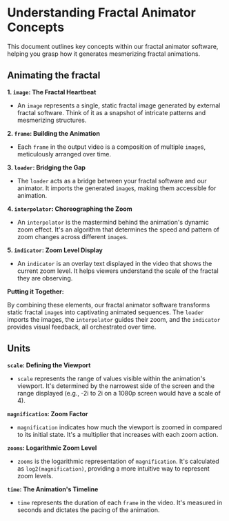 #  Understanding Fractal Animator Concepts

This document outlines key concepts within our fractal animator software, helping you grasp how it generates mesmerizing fractal animations.

## Animating the fractal

**1. `image`: The Fractal Heartbeat**

* An `image` represents a single, static fractal image generated by external fractal software. Think of it as a snapshot of intricate patterns and mesmerizing structures.

**2. `frame`: Building the Animation**

* Each `frame` in the output video is a composition of multiple `image`s, meticulously arranged over time.

**3. `loader`: Bridging the Gap**

* The `loader` acts as a bridge between your fractal software and our animator. It imports the generated `image`s, making them accessible for animation.

**4. `interpolator`: Choreographing the Zoom**

* An `interpolator` is the mastermind behind the animation's dynamic zoom effect. It's an algorithm that determines the speed and pattern of zoom changes across different `image`s.

**5. `indicator`: Zoom Level Display**

* An `indicator` is an overlay text displayed in the video that shows the current zoom level. It helps viewers understand the scale of the fractal they are observing.

**Putting it Together:**

By combining these elements, our fractal animator software transforms static fractal `image`s into captivating animated sequences. The `loader` imports the images, the `interpolator` guides their zoom, and the `indicator` provides visual feedback, all orchestrated over time.

## Units

**`scale`: Defining the Viewport**

* `scale` represents the range of values visible within the animation's viewport. It's determined by the narrowest
  side of the screen and the range displayed (e.g., -2i to 2i on a 1080p screen would have a scale of 4).

**`magnification`: Zoom Factor**

* `magnification` indicates how much the viewport is zoomed in compared to its initial state. It's a multiplier
  that increases with each zoom action.

**`zooms`: Logarithmic Zoom Level**

* `zooms` is the logarithmic representation of `magnification`. It's calculated as `log2(magnification)`, providing
  a more intuitive way to represent zoom levels.

**`time`: The Animation's Timeline**

* `time` represents the duration of each `frame` in the video. It's measured in seconds and dictates the pacing of the animation.
